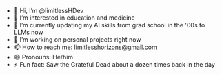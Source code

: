 - 👋 Hi, I’m @limitlessHDev
- 👀 I’m interested in education and medicine
- 🌱 I’m currently updating my AI skills from grad school in the '00s to LLMs now
- 💞️ I’m working on personal projects right now
- 📫 How to reach me: limitlesshorizons@gmail.com
- 😄 Pronouns: He/him
- ⚡ Fun fact: Saw the Grateful Dead about a dozen times back in the day

<!---
limitlessHDev/limitlessHDev is a ✨ special ✨ repository because its `README.md` (this file) appears on your GitHub profile.
You can click the Preview link to take a look at your changes.
--->
